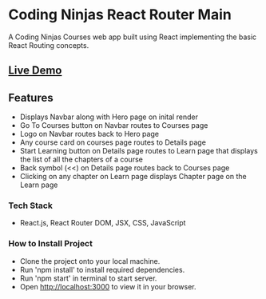 # Coding Ninjas React Router Main

A Coding Ninjas Courses web app built using React implementing the basic React Routing concepts.

## [Live Demo](https://priyanka-agrawal2022.github.io/)

## Features

- Displays Navbar along with Hero page on inital render
- Go To Courses button on Navbar routes to Courses page
- Logo on Navbar routes back to Hero page
- Any course card on courses page routes to Details page
- Start Learning button on Details page routes to Learn page that displays the list of all the chapters of a course
- Back symbol (<<) on Details page routes back to Courses page
- Clicking on any chapter on Learn page displays Chapter page on the Learn page

### Tech Stack
- React.js, React Router DOM, JSX, CSS, JavaScript

### How to Install Project

- Clone the project onto your local machine.
- Run 'npm install' to install required dependencies.
- Run 'npm start' in terminal to start server.
- Open [http://localhost:3000](http://localhost:3000) to view it in your browser.